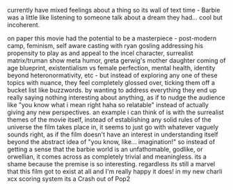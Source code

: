 
currently have mixed feelings about a thing so its wall of text time - Barbie was a little like listening to someone talk about a dream they had... cool but incoherent.

on paper this movie had the potential to be a masterpiece - post-modern camp, feminism, self aware casting with ryan gosling addressing his propensity to play as and appeal to the incel character, surrealist matrix/truman show meta humor, greta gerwig's mother daughter coming of age blueprint, existentialism vs female perfection, mental health, identity beyond heteronormativity, etc - but instead of exploring any one of these topics with nuance, they feel completely glossed over, ticking them off a bucket list like buzzwords. by wanting to address everything they end up really saying nothing interesting about anything, as if to nudge the audience like "you know what i mean right haha so relatable" instead of actually giving any new perspectives. an example i can think of is with the surrealist themes of the movie itself, instead of establishing any solid rules of the universe the film takes place in, it seems to just go with whatever vaguely sounds right, as if the film doesn't have an interest in understanding itself beyond the abstract idea of "you know, like... imagination!" so instead of getting a sense that the barbie world is an unfathomable, godlike, or orwellian, it comes across as completely trivial and meaningless. its a shame because the premise is so interesting. regardless its still a marvel that this film got to exist at all and I'm really happy it does! in my new charli xcx scoring system its a Crash out of Pop2
